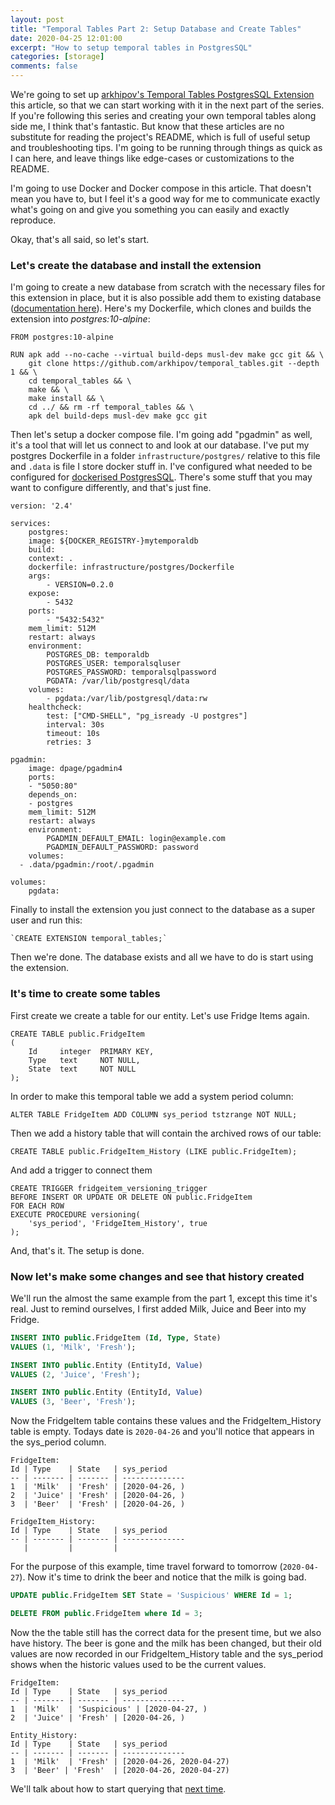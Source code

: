 ```yaml
---
layout: post
title: "Temporal Tables Part 2: Setup Database and Create Tables"
date: 2020-04-25 12:01:00
excerpt: "How to setup temporal tables in PostgresSQL"
categories: [storage]
comments: false
---
```


We're going to set up [arkhipov's Temporal Tables PostgresSQL Extension](https://github.com/arkhipov/temporal_tables) this article, so that we can start working with it in the next part of the series. If you're following this series and creating your own temporal tables along side me, I think that's fantastic. But know that these articles are no substitute for reading the project's README, which is full of useful setup and troubleshooting tips. I'm going to be running through things as quick as I can here, and leave things like edge-cases or customizations to the README.

I'm going to use Docker and Docker compose in this article. That doesn't mean you have to, but I feel it's a good way for me to communicate exactly what's going on and give you something you can easily and exactly reproduce.

Okay, that's all said, so let's start.

### Let's create the database and install the extension

I'm going to create a new database from scratch with the necessary files for this extension in place, but it is also possible add them to existing database ([documentation here](https://www.postgresql.org/docs/current/extend-extensions.html)). Here's my Dockerfile, which clones and builds the extension into *postgres:10-alpine*:

    FROM postgres:10-alpine

    RUN apk add --no-cache --virtual build-deps musl-dev make gcc git && \
        git clone https://github.com/arkhipov/temporal_tables.git --depth 1 && \
        cd temporal_tables && \
        make && \
        make install && \
        cd ../ && rm -rf temporal_tables && \
        apk del build-deps musl-dev make gcc git

Then let's setup a docker compose file. I'm going add "pgadmin" as well, it's a tool that will let us connect to and look at our database. I've put my postgres Dockerfile in a folder `infrastructure/postgres/` relative to this file and `.data` is file I store docker stuff in. I've configured what needed to be configured for [dockerised PostgresSQL](https://hub.docker.com/_/postgres). There's some stuff that you may want to configure differently, and that's just fine.

    version: '2.4'

    services:
        postgres:
        image: ${DOCKER_REGISTRY-}mytemporaldb
        build:
        context: .
        dockerfile: infrastructure/postgres/Dockerfile
        args:
            - VERSION=0.2.0
        expose:
            - 5432
        ports:
            - "5432:5432"
        mem_limit: 512M
        restart: always
        environment:
            POSTGRES_DB: temporaldb
            POSTGRES_USER: temporalsqluser
            POSTGRES_PASSWORD: temporalsqlpassword
            PGDATA: /var/lib/postgresql/data
        volumes:
            - pgdata:/var/lib/postgresql/data:rw
        healthcheck:
            test: ["CMD-SHELL", "pg_isready -U postgres"]
            interval: 30s
            timeout: 10s
            retries: 3

    pgadmin:
        image: dpage/pgadmin4
        ports:
        - "5050:80"
        depends_on:
        - postgres
        mem_limit: 512M
        restart: always
        environment:
            PGADMIN_DEFAULT_EMAIL: login@example.com
            PGADMIN_DEFAULT_PASSWORD: password
        volumes:
      - .data/pgadmin:/root/.pgadmin

    volumes:
        pgdata:

Finally to install the extension you just connect to the database as a super user and run this:

    `CREATE EXTENSION temporal_tables;`

Then we're done. The database exists and all we have to do is start using the extension.

### It's time to create some tables

First create we create a table for our entity. Let's use Fridge Items again.

    CREATE TABLE public.FridgeItem
    (
        Id     integer  PRIMARY KEY,
        Type   text     NOT NULL,
        State  text     NOT NULL
    );

In order to make this temporal table we add a system period column:

    ALTER TABLE FridgeItem ADD COLUMN sys_period tstzrange NOT NULL;

Then we add a history table that will contain the archived rows of our table:

    CREATE TABLE public.FridgeItem_History (LIKE public.FridgeItem);

And add a trigger to connect them

    CREATE TRIGGER fridgeitem_versioning_trigger
    BEFORE INSERT OR UPDATE OR DELETE ON public.FridgeItem
    FOR EACH ROW
    EXECUTE PROCEDURE versioning(
        'sys_period', 'FridgeItem_History', true
    );

And, that's it. The setup is done.

### Now let's make some changes and see that history created

We'll run the almost the same example from the part 1, except this time it's real. Just to remind ourselves, I first added Milk, Juice and Beer into my Fridge.

```SQL
INSERT INTO public.FridgeItem (Id, Type, State)
VALUES (1, 'Milk', 'Fresh');

INSERT INTO public.Entity (EntityId, Value)
VALUES (2, 'Juice', 'Fresh');

INSERT INTO public.Entity (EntityId, Value)
VALUES (3, 'Beer', 'Fresh');
```
Now the FridgeItem table contains these values and the FridgeItem_History table is empty. Todays date is `2020-04-26` and you'll notice that appears in the sys_period column.

    FridgeItem:
    Id | Type    | State   | sys_period
    -- | ------- | ------- | --------------
    1  | 'Milk'  | 'Fresh' | [2020-04-26, )
    2  | 'Juice' | 'Fresh' | [2020-04-26, )
    3  | 'Beer'  | 'Fresh' | [2020-04-26, )

    FridgeItem_History:
    Id | Type    | State   | sys_period
    -- | ------- | ------- | --------------
       |         |         |

For the purpose of this example, time travel forward to tomorrow (`2020-04-27`). Now it's time to drink the beer and notice that the milk is going bad.

```SQL
UPDATE public.FridgeItem SET State = 'Suspicious' WHERE Id = 1;

DELETE FROM public.FridgeItem where Id = 3;
```

Now the the table still has the correct data for the present time, but we also have history. The beer is gone and the milk has been changed, but their old values are now recorded in our FridgeItem_History table and the sys_period shows when the historic values used to be the current values.

    FridgeItem:
    Id | Type    | State   | sys_period
    -- | ------- | ------- | --------------
    1  | 'Milk'  | 'Suspicious' | [2020-04-27, )
    2  | 'Juice' | 'Fresh' | [2020-04-26, )

    Entity_History:
    Id | Type    | State   | sys_period
    -- | ------- | ------- | --------------
    1  | 'Milk'  | 'Fresh' | [2020-04-26, 2020-04-27)
    3  | 'Beer' | 'Fresh'  | [2020-04-26, 2020-04-27)

We'll talk about how to start querying that <a href= "{{ site.url }}/">next time</a>.